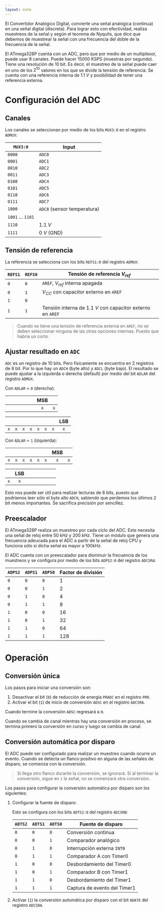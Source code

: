 ```yaml
---
layout: note
---
```


El Convertidor Analógico Digital, convierte una señal analógica (continua) en una señal digital (discreta). Para lograr esto con efectividad, realiza muestreos de la señal y según el teorema de Nyquits, que dice que debemos de muestrear la señal con una frecuencia del doble de la frecuencia de la señal.

El ATmega328P cuenta con un ADC, pero que por medio de un multiplexor, puede usar 8 canales. Puede hacer $15000 \text{ KSPS}$ (muestras por segundo). Tiene una resolución de 10 bit. Es decir, el muestreo de la señal puede caer en uno de los $2^{10}$ valores en los que se divide la tensión de referencia. Se cuenta con una referencia interna de $1.1\ V$ y posibilidad de tener una referencia externa.

# Configuración del ADC
## Canales
Los canales se seleccionan por medio de los bits `MUX3:0` en el registro `ADMUX`:

| `MUX3:0`          | Input                       |
| -                 | -                           |
| `0000`            | `ADC0`                      |
| `0001`            | `ADC1`                      |
| `0010`            | `ADC2`                      |
| `0011`            | `ADC3`                      |
| `0100`            | `ADC4`                      |
| `0101`            | `ADC5`                      |
| `0110`            | `ADC6`                      |
| `0111`            | `ADC7`                      |
| `1000`            | `ADC8` (sensor temperatura) |
| `1001` ... `1101` |                             |
| `1110`            | $1.1\ V$                    |
| `1111`            | $0\ V$ (GND)                |

## Tensión de referencia
La referencia se selecciona con los bits `REFS1:0` del registro `ADMUX`:

| `REFS1` | `REFS0` | Tensión de referencia $V_{ref}$                             |
| -       | -       | -                                                           |
| `0`     | `0`     | `AREF`, $V_{ref}$ interna apagada                           |
| `0`     | `1`     | $V_{CC}$ con capacitor externo en `AREF`                    |
| `1`     | `0`     |                                                             |
| `1`     | `1`     | Tensión interna de $1.1\ V$ con capacitor externo en `AREF` |

> Cuando se tiene una tensión de referencia externa en `AREF`, no se deben seleccionar ninguna de las otras opciones internas. Puesto que habría un corto.

## Ajustar resultado en `ADC`
`ADC` es un registro de 10 bits. Pero físicamente se encuentra en 2 registros de 8 bit. Por lo que hay un `ADCH` (byte alto) y `ADCL` (byte bajo). El resultado se puede ajustar a la izquierda o derecha (default) por medio del bit `ADLAR` del registro `ADMUX`.

Con `ADLAR` = `0` (derecha):

|     |   |   |   |   |   | MSB |     |
| :-: | - | - | - | - | - | :-: | -   |
|     |   |   |   |   |   | `x` | `x` |

|     |     |     |     |     |     |     | LSB |
| -   | -   | -   | -   | -   | -   | -   | :-: |
| `x` | `x` | `x` | `x` | `x` | `x` | `x` | `x` |Con `ADLAR` = `1` (izquierda):

Con `ADLAR` = `1` (izquierda):

|     |   |   |   |   |   | MSB |     |
| :-: | - | - | - | - | - | :-: | -   |
| `x` | `x` | `x` | `x` | `x` | `x` | `x` | `x` |

|     | LSB |   |   |   |   |   |   |
| -   | :-: | - | - | - | - | - | - |
| `x` | `x` |   |   |   |   |   |   |

Esto nos puede ser útil para realizar lecturas de 8 bits, puesto que podríamos leer sólo el byte alto `ADCH`, sabiendo que perdemos los últimos 2 bit menos importantes. Se sacrifica precisión por sencillez.

## Preescalador
El ATmega328P realiza un muestreo por cada ciclo del ADC. Este necesita una señal de reloj entre $50\ kHz$ y $200\ kHz$. Tiene un módulo que genera una frecuencia adeucada para el ADC a partir de la señal de reloj CPU y funciona sólo si dicha señal es mayor a $100 kHz$.

El ADC cuenta con un preescalador para disminuir la frecuencia de los muestreos y se configura por medio de los bits `ADPS2:0` del registro `ADCSRA`:

| `ADPS2` | `ADPS1` | `ADPS0` | Factor de división |
| -       | -       | -       | -                  |
| `0`     | `0`     | `0`     | 1                  |
| `0`     | `0`     | `1`     | 2                  |
| `0`     | `1`     | `0`     | 4                  |
| `0`     | `1`     | `1`     | 8                  |
| `1`     | `0`     | `0`     | 16                 |
| `1`     | `0`     | `1`     | 32                 |
| `1`     | `1`     | `0`     | 64                 |
| `1`     | `1`     | `1`     | 128                |

# Operación
## Conversión única
Los pasos para iniciar una conversión son:

1. Desactivar el bit (`0`) de reducción de energía `PRADC` en el registro `PRR`.
2. Activar el bit (`1`) de inicio de conversión `ADSC` en el registro `ADCSRA`.

Cuando termine la conversión `ADSC` regresará a `0`.

Cuando se cambia de canal mientras hay una conversión en proceso, se termina primero la conversión en curso y luego se cambia de canal.

## Conversión automática por disparo
El ADC puede ser configurado para realizar un muestreo cuando ocurre un evento. Cuando se detecta un flanco positivo en alguna de las señales de disparo, se comienza con la conversión.

> Si llega otro flanco durante la conversión, se ignorará. Si al terminar la conversión, sigue en `1` la señal, no se comenzará otra conversión.

Los pasos para configurar la conversión automática por disparo son los siguientes:

1. Configurar la fuente de disparo:

    Esto se configura con los bits `ADTS2:0` del registro `ADCSRB`:

    | `ADTS2` | `ADTS1` | `ADTS0` | Fuente de disparo            |
    | -       | -       | -       | -                            |
    | `0`     | `0`     | `0`     | Conversión continua          |
    | `0`     | `0`     | `1`     | Comparador analógico         |
    | `0`     | `1`     | `0`     | Interrupción externa `INT0`  |
    | `0`     | `1`     | `1`     | Comparador A con Timer0      |
    | `1`     | `0`     | `0`     | Desbordamiento del Timer0    |
    | `1`     | `0`     | `1`     | Comparador B con Timer1      |
    | `1`     | `1`     | `0`     | Desbordamiento del Timer1    |
    | `1`     | `1`     | `1`     | Captura de evento del Timer1 |

2. Activar (`1`) la conversión automática por disparo con el bit `ADATE` del registro `ADCSRA`.
